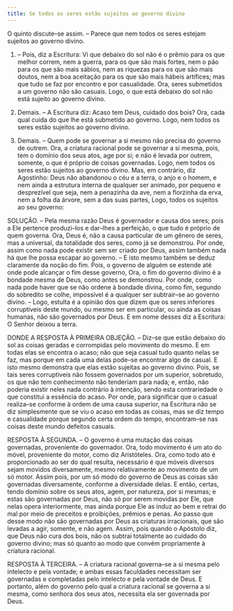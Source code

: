```yaml
---
title: Se todos os seres estão sujeitos ao governo divino
---
```


O quinto discute–se assim. – Parece que nem todos os seres estejam sujeitos ao governo divino.  

1. – Pois, diz a Escritura: Vi que debaixo do sol não é o prêmio para os que melhor correm, nem a guerra, para os que são mais fortes, nem o pão para os que são mais sábios, nem as riquezas para os que são mais doutos, nem a boa aceitação para os que são mais hábeis artífices; mas que tudo se faz por encontro e por casualidade. Ora, seres submetidos a um governo não são casuais. Logo, o que está debaixo do sol não está sujeito ao governo divino.  

2. Demais. – A Escritura diz: Acaso tem Deus, cuidado dos bois? Ora, cada qual cuida do que lhe está submetido ao governo. Logo, nem todos os seres estão sujeitos ao governo divino.  

3. Demais. – Quem pode se governar a si mesmo não precisa do governo de outrem. Ora, a criatura racional pode se governar a si mesma, pois, tem o domínio dos seus atos, age por si; e não é levada por outrem, somente, o que é próprio de coisas governadas. Logo, nem todos os seres estão sujeitos ao governo divino.  Mas, em contrário, diz Agostinho: Deus não abandonou o céu e a terra, o anjo e o homem, e nem ainda a estrutura interna de qualquer ser animado, por pequeno e desprezível que seja, nem a penazinha da ave, nem a florzinha da erva, nem a folha da árvore, sem a das suas partes, Logo, todos os sujeitos ao seu governo:  

SOLUÇÃO. – Pela mesma razão Deus é governador e causa dos seres; pois a Ele pertence produzi–los e dar–lhes a perfeição, o que tudo é próprio de quem governa. Ora, Deus é, não a causa particular de um gênero de seres, mas a universal, da totalidade dos seres, como já se demonstrou. Por onde, assim como nada pode existir sem ser criado por Deus, assim também nada há que lhe possa escapar ao governo. – E isto mesmo também se deduz claramente da noção do fim. Pois, o governo de alguém se estende até onde pode alcançar o fim desse governo, Ora, o fim do governo divino é a bondade mesma de Deus, como antes se demonstrou. Por onde, como nada pode haver que se não ordene à bondade divina, como fim, segundo do sobredito se colhe, impossível é a qualquer ser subtrair–se ao governo divino. – Logo, estulta é a opinião dos que dizem que os seres inferiores corruptíveis deste mundo, ou mesmo ser em particular, ou ainda as coisas humanas, não são governados por Deus. E em nome desses diz a Escritura: O Senhor deixou a terra.  

DONDE A RESPOSTA À PRIMEIRA OBJEÇÃO. – Diz–se que estão debaixo do sol as coisas geradas e corrompidas pelo movimento do mesmo. E em todas elas se encontra o acaso; não que seja casual tudo quanto nelas se faz, mas porque em cada uma delas pode–se encontrar algo de casual. E isto mesmo demonstra que elas estão sujeitas ao governo divino. Pois, se tais seres corruptíveis não fossem governados por um superior, sobretudo, os que não tem conhecimento não tenderiam para nada; e, então, não poderia existir neles nada contrário à intenção, sendo esta contrariedade o que constitui a essência do acaso. Por onde, para significar que o casual realiza–se conforme à ordem de uma causa superior, na Escritura não se diz simplesmente que se viu o acaso em todas as coisas, mas se diz tempo e casualidade porque segundo certa ordem do tempo, encontram–se nas coisas deste mundo defeitos casuais.  

RESPOSTA À SEGUNDA. – O governo é uma mutação das coisas governadas, proveniente do governador. Ora, todo movimento é um ato do móvel, proveniente do motor, como diz Aristóteles. Ora, como todo ato é proporcionado ao ser do qual resulta, necessário é que móveis diversos sejam movidos diversamente, mesmo relativamente ao movimento de um só motor. Assim pois, por um só modo do governo de Deus as coisas são governadas diversamente, conforme a diversidade delas. E então, certas, tendo domínio sobre os seus atos, agem, por natureza, por si mesmas; e estas são governadas por Deus, não só por serem movidas por Ele, que nelas opera interiormente, mas ainda porque Ele as induz ao bem e retrai do mal por meio de preceitos e proibições, prêmios e penas. Ao passo que desse modo não são governadas por Deus as criaturas irracionais, que são levadas a agir, somente, e não agem. Assim, pois quando o Apóstolo diz, que Deus não cura dos bois, não os subtrai totalmente ao cuidado do governo divino; mas só quanto ao modo que convém propriamente à criatura racional.  

RESPOSTA À TERCEIRA. – A criatura racional governa–se a si mesma pelo intelecto e pela vontade; e ambas essas faculdades necessitam ser governadas e completadas pelo intelecto e pela vontade de Deus. E portanto, além do governo pelo qual a criatura racional se governa a si mesma, como senhora dos seus atos, necessita ela ser governada por Deus.